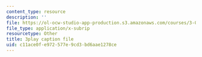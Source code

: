 ```yaml
---
content_type: resource
description: ''
file: https://ol-ocw-studio-app-production.s3.amazonaws.com/courses/3-091sc-introduction-to-solid-state-chemistry-fall-2010/c11ace0fe972577e9cd3bd6aae1278ce_FwIKZIWJfg8.vtt
file_type: application/x-subrip
resourcetype: Other
title: 3play caption file
uid: c11ace0f-e972-577e-9cd3-bd6aae1278ce
---
```

